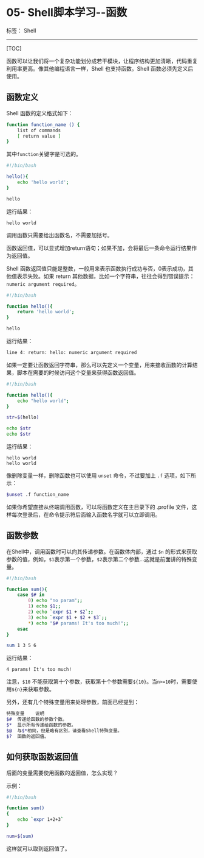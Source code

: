 ﻿# 05- Shell脚本学习--函数
标签： Shell

---
[TOC]

函数可以让我们将一个复杂功能划分成若干模块，让程序结构更加清晰，代码重复利用率更高。像其他编程语言一样，Shell 也支持函数。Shell 函数必须先定义后使用。

## 函数定义

Shell 函数的定义格式如下：
```bash
function function_name () {
    list of commands
    [ return value ]
}
```
其中`function`关键字是可选的。

```bash
#!/bin/bash

hello(){
	echo 'hello world';
}

hello
```
运行结果：
```
hello world
```

调用函数只需要给出函数名，不需要加括号。

函数返回值，可以显式增加return语句；如果不加，会将最后一条命令运行结果作为返回值。

Shell 函数返回值只能是整数，一般用来表示函数执行成功与否，0表示成功，其他值表示失败。如果 return 其他数据，比如一个字符串，往往会得到错误提示：`numeric argument required`。

```bash
#!/bin/bash

function hello(){
	return 'hello world';
}

hello
```
运行结果：
```bash
line 4: return: hello: numeric argument required
```

如果一定要让函数返回字符串，那么可以先定义一个变量，用来接收函数的计算结果，脚本在需要的时候访问这个变量来获得函数返回值。
```bash
#!/bin/bash

function hello(){
	echo "hello world";
}

str=$(hello)

echo $str
echo $str
```

运行结果：
```
hello world
hello world
```

像删除变量一样，删除函数也可以使用 `unset` 命令，不过要加上 `.f` 选项，如下所示：
```bash
$unset .f function_name
```
如果你希望直接从终端调用函数，可以将函数定义在主目录下的 .profile 文件，这样每次登录后，在命令提示符后面输入函数名字就可以立即调用。

## 函数参数

在Shell中，调用函数时可以向其传递参数。在函数体内部，通过 `$n` 的形式来获取参数的值，例如，`$1`表示第一个参数，`$2`表示第二个参数...这就是前面讲的特殊变量。

```bash
#!/bin/bash

function sum(){
	case $# in 
		0) echo "no param";;
		1) echo $1;;
		2) echo `expr $1 + $2`;;
		3) echo `expr $1 + $2 + $3`;;
		*) echo "$# params! It's too much!";;
	esac
}

sum 1 3 5 6
```

运行结果：
```
4 params! It's too much!
```


注意，`$10` 不能获取第十个参数，获取第十个参数需要`${10}`。当`n>=10`时，需要使用`${n}`来获取参数。

另外，还有几个特殊变量用来处理参数，前面已经提到：
```bash
特殊变量	说明
$#	传递给函数的参数个数。
$*	显示所有传递给函数的参数。
$@	与$*相同，但是略有区别，请查看Shell特殊变量。
$?	函数的返回值。
```

## 如何获取函数返回值

后面的变量需要使用函数的返回值，怎么实现？  

示例：
``` bash
#!/bin/bash

function sum()
{
	echo `expr 1+2+3`
}

num=$(sum)

```

这样就可以取到返回值了。
